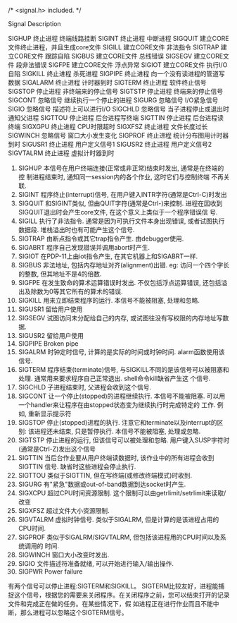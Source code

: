 /* <signal.h> included.  */

Signal 	Description

SIGHUP     终止进程     终端线路挂断
SIGINT      终止进程     中断进程
SIGQUIT   建立CORE文件终止进程，并且生成core文件
SIGILL      建立CORE文件       非法指令
SIGTRAP   建立CORE文件       跟踪自陷
SIGBUS     建立CORE文件       总线错误
SIGSEGV   建立CORE文件       段非法错误
SIGFPE     建立CORE文件       浮点异常
SIGIOT     建立CORE文件       执行I/O自陷
SIGKILL   终止进程     杀死进程
SIGPIPE   终止进程     向一个没有读进程的管道写数据
SIGALARM   终止进程     计时器到时
SIGTERM   终止进程     软件终止信号
SIGSTOP   停止进程     非终端来的停止信号
SIGTSTP   停止进程     终端来的停止信号
SIGCONT   忽略信号     继续执行一个停止的进程
SIGURG   忽略信号     I/O紧急信号
SIGIO     忽略信号     描述符上可以进行I/O
SIGCHLD   忽略信号     当子进程停止或退出时通知父进程
SIGTTOU   停止进程     后台进程写终端
SIGTTIN   停止进程     后台进程读终端
SIGXGPU   终止进程     CPU时限超时
SIGXFSZ   终止进程     文件长度过长
SIGWINCH   忽略信号     窗口大小发生变化
SIGPROF   终止进程     统计分布图用计时器到时
SIGUSR1   终止进程     用户定义信号1
SIGUSR2   终止进程     用户定义信号2
SIGVTALRM 终止进程     虚拟计时器到时

1) SIGHUP 本信号在用户终端连接(正常或非正常)结束时发出, 通常是在终端的控
制进程结束时, 通知同一session内的各个作业, 这时它们与控制终端
不再关联.
2) SIGINT 程序终止(interrupt)信号, 在用户键入INTR字符(通常是Ctrl-C)时发出
3) SIGQUIT 和SIGINT类似, 但由QUIT字符(通常是Ctrl-)来控制. 进程在因收到
SIGQUIT退出时会产生core文件, 在这个意义上类似于一个程序错误信
号.
4) SIGILL 执行了非法指令. 通常是因为可执行文件本身出现错误, 或者试图执行
数据段. 堆栈溢出时也有可能产生这个信号.
5) SIGTRAP 由断点指令或其它trap指令产生. 由debugger使用.
6) SIGABRT 程序自己发现错误并调用abort时产生.
6) SIGIOT 在PDP-11上由iot指令产生, 在其它机器上和SIGABRT一样.
7) SIGBUS 非法地址, 包括内存地址对齐(alignment)出错. eg: 访问一个四个字长
的整数, 但其地址不是4的倍数.
8) SIGFPE 在发生致命的算术运算错误时发出. 不仅包括浮点运算错误, 还包括溢
出及除数为0等其它所有的算术的错误.
9) SIGKILL 用来立即结束程序的运行. 本信号不能被阻塞, 处理和忽略.
10) SIGUSR1 留给用户使用
11) SIGSEGV 试图访问未分配给自己的内存, 或试图往没有写权限的内存地址写数据.
12) SIGUSR2 留给用户使用
13) SIGPIPE Broken pipe
14) SIGALRM 时钟定时信号, 计算的是实际的时间或时钟时间. alarm函数使用该
信号.
15) SIGTERM 程序结束(terminate)信号, 与SIGKILL不同的是该信号可以被阻塞和
处理. 通常用来要求程序自己正常退出. shell命令kill缺省产生这
个信号.
17) SIGCHLD 子进程结束时, 父进程会收到这个信号.
18) SIGCONT 让一个停止(stopped)的进程继续执行. 本信号不能被阻塞. 可以用
一个handler来让程序在由stopped状态变为继续执行时完成特定的
工作. 例如, 重新显示提示符
19) SIGSTOP 停止(stopped)进程的执行. 注意它和terminate以及interrupt的区别:
该进程还未结束, 只是暂停执行. 本信号不能被阻塞, 处理或忽略.
20) SIGTSTP 停止进程的运行, 但该信号可以被处理和忽略. 用户键入SUSP字符时
(通常是Ctrl-Z)发出这个信号
21) SIGTTIN 当后台作业要从用户终端读数据时, 该作业中的所有进程会收到SIGTTIN
信号. 缺省时这些进程会停止执行.
22) SIGTTOU 类似于SIGTTIN, 但在写终端(或修改终端模式)时收到.
23) SIGURG 有"紧急"数据或out-of-band数据到达socket时产生.
24) SIGXCPU 超过CPU时间资源限制. 这个限制可以由getrlimit/setrlimit来读取/
改变
25) SIGXFSZ 超过文件大小资源限制.
26) SIGVTALRM 虚拟时钟信号. 类似于SIGALRM, 但是计算的是该进程占用的CPU时间.
27) SIGPROF 类似于SIGALRM/SIGVTALRM, 但包括该进程用的CPU时间以及系统调用的
时间.
28) SIGWINCH 窗口大小改变时发出.
29) SIGIO 文件描述符准备就绪, 可以开始进行输入/输出操作.
30) SIGPWR Power failure

有两个信号可以停止进程:SIGTERM和SIGKILL。 SIGTERM比较友好，进程能捕捉这个信号，根据您的需要来关闭程序。在关闭程序之前，您可以结束打开的记录文件和完成正在做的任务。在某些情况下，假 如进程正在进行作业而且不能中断，那么进程可以忽略这个SIGTERM信号。
